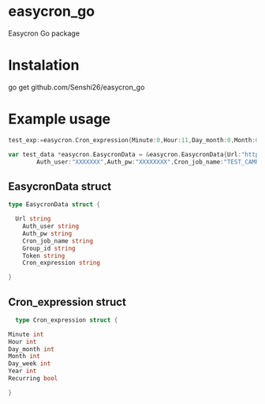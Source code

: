 # easycron_go
Easycron Go package

# Instalation
go get github.com/Senshi26/easycron_go


# Example usage
```Go
test_exp:=easycron.Cron_expression{Minute:0,Hour:11,Day_month:0,Month:0,Day_week:6,Year:0,Recurring:true} 

var test_data *easycron.EasycronData = &easycron.EasycronData{Url:"https://example.com",
		Auth_user:"XXXXXXX",Auth_pw:"XXXXXXXX",Cron_job_name:"TEST_CAMPAIGN_FOR_DELETION", Group_id:"12038","XXXXXXXXXXXXXXXXXXXX",Cron_expression:""} // set authorizattion and cron job settings
```

    
## EasycronData struct
```Go    
type EasycronData struct {

  Url string
	Auth_user string
	Auth_pw string
	Cron_job_name string
	Group_id string
	Token string
	Cron_expression string

}
```

## Cron_expression struct
```Go    
  type Cron_expression struct {

Minute int
Hour int
Day_month int
Month int
Day_week int
Year int
Recurring bool

}  
```
